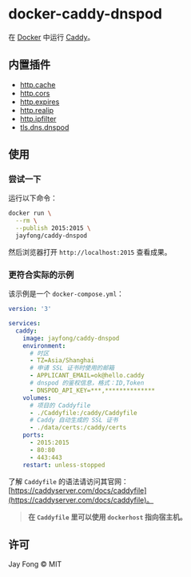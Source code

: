 # docker-caddy-dnspod

在 [Docker](https://www.docker.com/) 中运行 [Caddy](https://caddyserver.com)。

## 内置插件

- [http.cache](https://caddyserver.com/docs/http.cache)
- [http.cors](https://caddyserver.com/docs/http.cors)
- [http.expires](https://caddyserver.com/docs/http.expires)
- [http.realip](https://caddyserver.com/docs/http.realip)
- [http.ipfilter](https://caddyserver.com/docs/http.ipfilter)
- [tls.dns.dnspod](https://caddyserver.com/docs/tls.dns.dnspod)

## 使用

### 尝试一下

运行以下命令：

```bash
docker run \
  --rm \
  --publish 2015:2015 \
  jayfong/caddy-dnspod
```

然后浏览器打开 `http://localhost:2015` 查看成果。

### 更符合实际的示例

该示例是一个 `docker-compose.yml`：

```yaml
version: '3'

services:
  caddy:
    image: jayfong/caddy-dnspod
    environment:
      # 时区
      - TZ=Asia/Shanghai
      # 申请 SSL 证书时使用的邮箱
      - APPLICANT_EMAIL=ok@hello.caddy
      # dnspod 的鉴权信息，格式：ID,Token
      - DNSPOD_API_KEY=***,**************
    volumes:
      # 项目的 Caddyfile
      - ./Caddyfile:/caddy/Caddyfile
      # Caddy 自动生成的 SSL 证书
      - ./data/certs:/caddy/certs
    ports:
      - 2015:2015
      - 80:80
      - 443:443
    restart: unless-stopped
```

了解 `Caddyfile` 的语法请访问其官网：[https://caddyserver.com/docs/caddyfile](https://caddyserver.com/docs/caddyfile)。

> **在 `Caddyfile` 里可以使用 `dockerhost` 指向宿主机。** 

## 许可

Jay Fong © MIT
